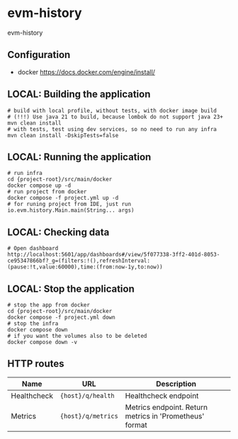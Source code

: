 # evm-history

evm-history

## Configuration

- docker https://docs.docker.com/engine/install/

## LOCAL: Building the application

```
# build with local profile, without tests, with docker image build
# (!!!) Use java 21 to build, because lombok do not support java 23+
mvn clean install
# with tests, test using dev services, so no need to run any infra
mvn clean install -DskipTests=false
```

## LOCAL: Running the application

```
# run infra
cd {project-root}/src/main/docker
docker compose up -d 
# run project from docker
docker compose -f project.yml up -d
# for runing project from IDE, just run io.evm.history.Main.main(String... args)
```

## LOCAL: Checking data
```
# Open dashboard
http://localhost:5601/app/dashboards#/view/5f077338-3ff2-401d-8053-ce95347866bf?_g=(filters:!(),refreshInterval:(pause:!t,value:60000),time:(from:now-1y,to:now))
```

## LOCAL: Stop the application

```
# stop the app from docker
cd {project-root}/src/main/docker
docker compose -f project.yml down 
# stop the infra
docker compose down
# if you want the volumes also to be deleted
docker compose down -v
```

## HTTP routes
| Name         | URL                | Description                                             |
|--------------|--------------------|---------------------------------------------------------|
| Healthcheck  | `{host}/q/health`  | Healthcheck endpoint                                    |
| Metrics      | `{host}/q/metrics` | Metrics endpoint. Return metrics in 'Prometheus' format |

